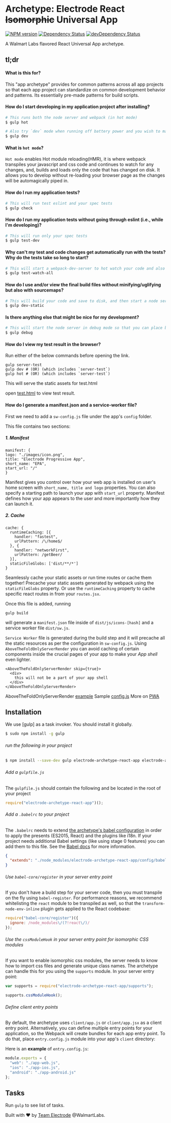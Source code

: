 # Archetype: Electrode React ~~Isomorphic~~ Universal App

[![NPM version][npm-image]][npm-url] [![Dependency Status][daviddm-image]][daviddm-url] [![devDependency Status][daviddm-dev-image]][daviddm-dev-url]

A Walmart Labs flavored React Universal App archetype.

## tl;dr

#### What is this for?

This "app archetype" provides for common patterns across all app projects so that each app project can standardize on common development behavior and patterns. Its essentially pre-made patterns for build scripts.

#### How do I start developing in my application project after installing?

```bash
# This runs both the node server and webpack (in hot mode)
$ gulp hot

# Also try `dev` mode when running off battery power and you wish to maximize battery life.
$ gulp dev
```

#### What is `hot mode`?

`Hot mode` enables Hot module reloading(HMR), it is where webpack transpiles your javascript and css code and continues to watch for any changes, and, builds and loads only the code that has changed on disk. It allows you to develop without re-loading your browser page as the changes will be automagically piped in.

#### How do I run my application tests?

```bash
# This will run test eslint and your spec tests
$ gulp check
```

#### How do I run my application tests without going through eslint (i.e., while I'm developing)?

```bash
# This will run only your spec tests
$ gulp test-dev
```

#### Why can't my test and code changes get automatically run with the tests?  Why do the tests take so long to start?

```bash
# This will start a webpack-dev-server to hot watch your code and also start a karma test browser that auto-reruns when specs or client code changes.
$ gulp test-watch-all
```

#### How do I use and/or view the final build files without minifying/uglifying but also with sourcemaps?

```bash
# This will build your code and save to disk, and then start a node server (without using webpack-dev-server).
$ gulp dev-static
```

#### Is there anything else that might be nice for my development?

```bash
# This will start the node server in debug mode so that you can place breakpoints, "debugger" statements, or use `node-inspector`.
$ gulp debug
```

#### How do I view my test result in the browser?

Run either of the below commands before opening the link.

```
gulp server-test
gulp dev # (OR) (which includes `server-test`)
gulp hot # (OR) (which includes `server-test`)
```
This will serve the static assets for test.html

open [test.html]((http://localhost:3001/node_modules/electrode-archetype-react-app/config/browser_test/test.html)) to view test result.

#### How do I generate a manifest.json and a service-worker file?
First we need to add a `sw-config.js` file under the app's `config` folder.

This file contains two sections:
##### 1. Manifest
  ```
manifest: {
  logo: "./images/icon.png",
  title: "Electrode Progressive App",
  short_name: "EPA",
  start_url: "/"
}
  ```
  Manifest gives you control over how your web app is installed on user's home screen with `short_name, title and logo` properties. You can also specify a starting path to launch your app with `start_url` property. Manifest defines how your app appears to the user and more importantly how they can launch it.
##### 2. Cache
```
cache: {
  runtimeCaching: [{
    handler: "fastest",
    urlPattern: /\/home$/
  }, {
    handler: "networkFirst",
    urlPattern: /getBeer/
  }],
  staticFileGlobs: ['dist/**/*']
}
```
  Seamlessly cache your static assets or run time routes or cache them together!
  Precache your static assets generated by webpack using the `staticFileGlobs` property. Or use the `runtimeCaching` property to cache specific react routes in from your `routes.jsx`.

Once this file is added, running
```
gulp build
```
will generate a `manifest.json` file inside of `dist/js/icons-[hash]` and a service worker file `dist/sw.js`.

`Service Worker` file is generated during the build step and it will precache all the static resources as per the configuration in `sw-config.js`.
Using `AboveTheFoldOnlyServerRender` you can avoid caching of certain components inside the crucial pages of your app to make your _App shell_ even lighter.
```
<AboveTheFoldOnlyServerRender skip={true}>
  <div>
    this will not be a part of your app shell
  </div>
</AboveTheFoldOnlyServerRender>
```

AboveTheFoldOnlyServerRender [example](https://github.com/docs-code-examples-electrode-io/electrode-progressive-beer/blob/master/client/components/home.jsx#L69-L83)
Sample [config.js](https://github.com/electrode-io/electrode-boilerplate-universal-react-node/blob/master/config/sw-config.js)
More on [PWA](https://developers.google.com/web/progressive-web-apps/)

## Installation

We use [gulp] as a task invoker.  You should install it globally.

```bash
$ sudo npm install -g gulp
```

###### run the following in your project
```bash
$ npm install --save-dev gulp electrode-archetype-react-app electrode-archetype-react-app-dev
```

###### Add a `gulpfile.js`
The `gulpfile.js` should contain the following and be located in the root of your project

```js
require("electrode-archetype-react-app")();
```

###### Add a `.babelrc` to your project
The `.babelrc` needs to extend
[the archetype's babel configuration](config/babel/.babelrc) in order to apply the presents (ES2015, React) and the plugins like i18n. If your project needs additional Babel settings (like using stage 0 features) you can add them to this file. See the [Babel docs](https://babeljs.io/docs/usage/babelrc/) for more information.

```json
{
  "extends": "./node_modules/electrode-archetype-react-app/config/babel/.babelrc"
}
```

###### Use `babel-core/register` in your server entry point

If you don't have a build step for your server code, then you must transpile
on the fly using `babel-register`. For performance reasons, we recommend
whitelisting the `react` module to be transpiled as well, so that the
`transform-node-env-inline` plugin gets applied to the React codebase:

```js
require("babel-core/register")({
  ignore: /node_modules\/(?!react\/)/
});
```

###### Use the `cssModuleHook` in your server entry point for isomorphic CSS modules

If you want to enable isomorphic css modules, the server needs to know how to import css files
and generate unique class names.
The archetype can handle this for you using the `supports` module. In your server entry point:

```js
var supports = require("electrode-archetype-react-app/supports");

supports.cssModuleHook();
```

###### Define client entry points

By default, the archetype uses `client/app.js` or `client/app.jsx` as a client entry point. Alternatively,
you can define multiple entry points for your application, so the Webpack will create bundles for each app
entry point. To do that, place `entry.config.js` module into your app's `client` directory:

Here is an **example** of `entry.config.js`:
```js
module.exports = {
  "web": "./app-web.js",
  "ios": "./app-ios.js",
  "android": "./app-android.js"
};
```

## Tasks

Run `gulp` to see list of tasks.

Built with :heart: by [Team Electrode](https://github.com/orgs/electrode-io/people) @WalmartLabs.

[npm-image]: https://badge.fury.io/js/electrode-archetype-react-app.svg
[npm-url]: https://npmjs.org/package/electrode-archetype-react-app
[daviddm-image]: https://david-dm.org/electrode-io/electrode/status.svg?path=packages/electrode-archetype-react-app
[daviddm-url]: https://david-dm.org/electrode-io/electrode?path=packages/electrode-archetype-react-app
[daviddm-dev-image]:https://david-dm.org/electrode-io/electrode/dev-status.svg?path=packages/electrode-archetype-react-app
[daviddm-dev-url]:https://david-dm.org/electrode-io/electrode?path=packages/electrode-archetype-react-app?type-dev
